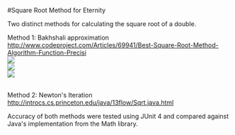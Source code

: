 #Square Root Method for Eternity

Two distinct methods for calculating the square root of a double.

Method 1: Bakhshali approximation
<br>http://www.codeproject.com/Articles/69941/Best-Square-Root-Method-Algorithm-Function-Precisi
<br> <img src="http://latex.codecogs.com/gif.latex?P%20%3D%20%5Cfrac%7Bd%7D%7B2N%7D" border="0"/>
<br> <img src="http://latex.codecogs.com/gif.latex?A%20%3D%20N%20&plus;%20P" border="0"/>
<br> <img src="http://latex.codecogs.com/gif.latex?%5Csqrt%7BS%7D%20%5Capprox%20A%20-%20%5Cdfrac%20%7BP%5E%7B2%7D%7D%20%7B2A%7D" border="0"/>

<br> Method 2: Newton's Iteration 
<br>http://introcs.cs.princeton.edu/java/13flow/Sqrt.java.html

Accuracy of both methods were tested using JUnit 4
and compared against Java's implementation from the 
Math library.
